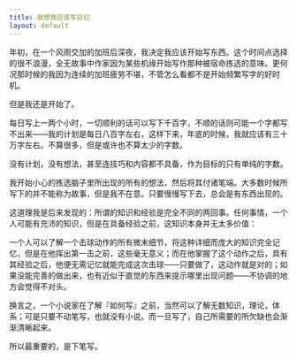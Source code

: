 ```yaml
---
title: 我想我应该写日记
layout: default
---
```


年初，在一个风雨交加的加班后深夜，我决定我应该开始写东西。这个时间点选择的很不浪漫，全无故事中作家因为某些机缘开始写作那种被宿命拣选的意味。更何况那时候的我因为连续的加班疲劳不堪，不管怎么看都不是开始频繁写字的好时机。

但是我还是开始了。

每日写上一两个小时，一切顺利的话可以写下千百字，不顺的话则可能一个字都写不出来——我的计划是每日八百字左右，这样下来，年底的时候，我就应该有三十万字左右。不算很多，但是或许也不算太少的字数。

没有计划，没有想法，甚至连技巧和内容都不具备，作为目标的只有单纯的字数。

我开始小心的拣选脑子里所出现的所有的想法，然后将其付诸笔端。大多数时候所写下的并不能称为故事，但是我不在意。只要慢慢写下去，总会是有东西出现的。

这道理我是后来发现的：所谓的知识和经验是完全不同的两回事。任何事情，一个人可能有充沛的知识，但是在具备经验之前，这知识本身并无太多价值：

一个人可以了解一个击球动作的所有微末细节，将这种详细而庞大的知识完全记忆，但是在他挥出第一击之前，这些毫无意义；而在他掌握了这个动作之后，具有其经验之后，他便无需记忆就能完成这次击球——只要做了，这动作就是对的；如果没能完善的做出来，也有近似于直觉的东西来提示哪里出现问题——不协调的地方会觉得不对头。

换言之，一个小说家在了解『如何写』之前，当然可以了解无数知识，理论，体系；可是只要不动笔写，也就没有小说。而一旦写了，自己所需要的所欠缺也会渐渐清晰起来。

所以最重要的，是下笔写。
